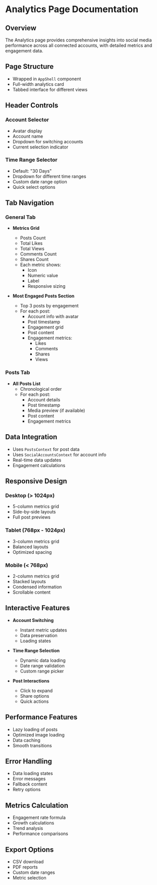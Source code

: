 # Analytics Page Documentation

## Overview
The Analytics page provides comprehensive insights into social media performance across all connected accounts, with detailed metrics and engagement data.

## Page Structure
- Wrapped in `AppShell` component
- Full-width analytics card
- Tabbed interface for different views

## Header Controls
### Account Selector
- Avatar display
- Account name
- Dropdown for switching accounts
- Current selection indicator

### Time Range Selector
- Default: "30 Days"
- Dropdown for different time ranges
- Custom date range option
- Quick select options

## Tab Navigation
### General Tab
- **Metrics Grid**
  - Posts Count
  - Total Likes
  - Total Views
  - Comments Count
  - Shares Count
  - Each metric shows:
    - Icon
    - Numeric value
    - Label
    - Responsive sizing

- **Most Engaged Posts Section**
  - Top 3 posts by engagement
  - For each post:
    - Account info with avatar
    - Post timestamp
    - Engagement grid
    - Post content
    - Engagement metrics:
      - Likes
      - Comments
      - Shares
      - Views

### Posts Tab
- **All Posts List**
  - Chronological order
  - For each post:
    - Account details
    - Post timestamp
    - Media preview (if available)
    - Post content
    - Engagement metrics

## Data Integration
- Uses `PostsContext` for post data
- Uses `SocialAccountsContext` for account info
- Real-time data updates
- Engagement calculations

## Responsive Design
### Desktop (> 1024px)
- 5-column metrics grid
- Side-by-side layouts
- Full post previews

### Tablet (768px - 1024px)
- 3-column metrics grid
- Balanced layouts
- Optimized spacing

### Mobile (< 768px)
- 2-column metrics grid
- Stacked layouts
- Condensed information
- Scrollable content

## Interactive Features
- **Account Switching**
  - Instant metric updates
  - Data preservation
  - Loading states

- **Time Range Selection**
  - Dynamic data loading
  - Date range validation
  - Custom range picker

- **Post Interactions**
  - Click to expand
  - Share options
  - Quick actions

## Performance Features
- Lazy loading of posts
- Optimized image loading
- Data caching
- Smooth transitions

## Error Handling
- Data loading states
- Error messages
- Fallback content
- Retry options

## Metrics Calculation
- Engagement rate formula
- Growth calculations
- Trend analysis
- Performance comparisons

## Export Options
- CSV download
- PDF reports
- Custom date ranges
- Metric selection 